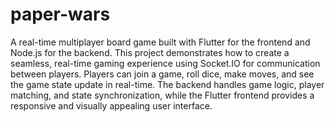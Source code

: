 # paper-wars
A real-time multiplayer board game built with Flutter for the frontend and Node.js for the backend. This project demonstrates how to create a seamless, real-time gaming experience using Socket.IO for communication between players. Players can join a game, roll dice, make moves, and see the game state update in real-time. The backend handles game logic, player matching, and state synchronization, while the Flutter frontend provides a responsive and visually appealing user interface.
